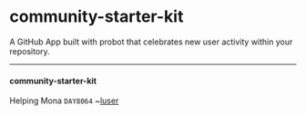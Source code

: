 # community-starter-kit
A GitHub App built with probot that celebrates new user activity within your repository.


---

#### community-starter-kit

Helping Mona
`DAY8064`
~[luser](https://2by.me)
